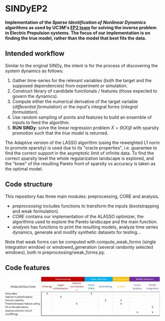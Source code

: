 # SINDyEP2
**Implementation of the *Sparse Identification of Nonlinear Dynamics* algorithms as used by UC3M's [EP2 team](https://ep2.uc3m.es/) for solving the inverse problem in Electric Propulsion systems. The focus of our implementation is on finding the true model, rather than the model that best fits the data.**


## Intended workflow
Similar to the original SINDy, the intent is for the process of discovering the system dynamics as follows:
1. Gather time-series for the relevant variables (both the target and the supposed dependencies) from experiment or simulation.
2. Construct library of candidate functionals / features (those expected to govern the dynamics).
3. Compute either the numerical derivative of the target variable (*differential formulation*) or the input's integral forms (*integral formulation*).
4. Use random sampling of points and features to build an ensemble of inputs to feed the algorithm.
5. **RUN SINDy**: solve the linear regression problem $\dot{X} = \Theta(X)\beta$ with sparsity promotion such that the *true model* is returned. 
 
The Adaptive version of the LASSO algorithm (using the reweighted L1 norm to promote sparsity) is used due to its "oracle properties", i.e. guarantee to find the correct support in the asymptotic limit of infinite data. To find the correct sparsity level the whole regularization landscape is explored, and the "knee" of the resulting Pareto front of sparsity vs accuracy is taken as the optimal model.

## Code structure
This repository has three main modules: preprocessing, CORE and analysis.
- *preprocessing* includes functions to transform the inputs (bootstrapping and weak formulation).
- *CORE* contains our implementation of the ALASSO optimizer, the algorithms used to explore the Pareto landscape and the main function.
- *analysis* has functions to print the resulting models, analyze time series dynamics, generate and modify synthetic datasets for testing...

Note that weak forms can be computed with compute_weak_forms (single integration window) or windowed_generation (several randomly selected windows), both in preprocessing/weak_forms.py.

## Code features


![Table showing the functionalities implemented in our code and problem(s) they attempt to adress](CodeFeatures.JPG)
